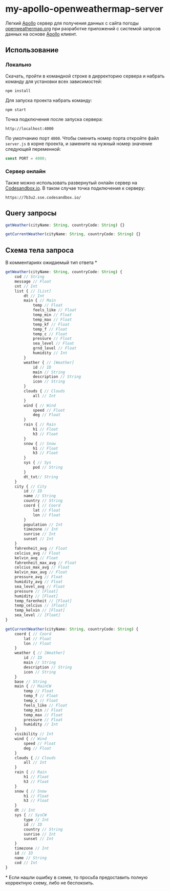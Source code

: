 # my-apollo-openweathermap-server

Легкий [Apollo](https://www.apollographql.com/docs/apollo-server/) сервер для получения данных с сайта погоды [openweathermap.org](openweathermap.org) при разработке приложений с системой запрсов данных на основе [Apollo](https://www.apollographql.com/docs/react/) клиент.

## Использование

### Локально

Скачать, пройти в командной строке в дирректорию сервера и набрать команду для установки всех зависимостей:

```
npm install
```

Для запуска проекта набрать команду:

```
npm start
```

Точка подключения после запуска сервера:

```
http://localhost:4000
```

По умолчанию порт `4000`. Чтобы сменить номер порта откройте файл `server.js` в корне проекта, и замените на нужный номер значение следующей переменной:

```js
const PORT = 4000;
```

### Сервер онлайн

Также можно использовать развернутый онлайн сервер на [Codesandbox.io](https://codesandbox.io/). В таком случае точка подключения к серверу:

```
https://7b3u2.sse.codesandbox.io/
```

## Query запросы

```js
getWeather(cityName: String, countryCode: String) {}

getCurrentWeather(cityName: String, countryCode: String) {}
```

## Схема тела запроса

В комментариях ожидаемый тип ответа \*

```js
getWeather(cityName: String, countryCode: String) {
    cod // String
    message // Float
    cnt // Int
    list { // [List]
        dt // Int
        main { // Main
            temp // Float
            feels_like // Float
            temp_min // Float
            temp_max // Float
            temp_kf // Float
            temp_f // Float
            temp_c // Float
            pressure // Float
            sea_level // Float
            grnd_level // Float
            humidity // Int
        }
        weather { // [Weather]
            id // ID
            main // String
            description // String
            icon // String
        }
        clouds { // Clouds
            all // Int
        }
        wind { // Wind
            speed // Float
            deg // Float
        }
        rain { // Rain
            h1 // Float
            h3 // Float
        }
        snow { // Snow
            h1 // Float
            h3 // Float
        }
        sys { // Sys
            pod // String
        }
        dt_txt// String
    }
    city { // City
        id // ID
        name // String
        country // String
        coord { // Coord
            lat // Float
            lon // Float
        }
        population // Int
        timezone // Int
        sunrise // Int
        sunset // Int
    }
    fahrenheit_avg // Float
    celcius_avg // Float
    kelvin_avg // Float
    fahrenheit_max_avg // Float
    celcius_max_avg // Float
    kelvin_max_avg // Float
    pressure_avg // Float
    humidity_avg // Float
    sea_level_avg // Float
    pressure // [Float]
    humidity // [Float]
    temp_farenheit // [Float]
    temp_celcius // [Float]
    temp_kelvin // [Float]
    sea_level // [Float]
}

getCurrentWeather(cityName: String, countryCode: String) {
    coord { // Coord
        lat // Float
        lon // Float
    }
    weather { // [Weather]
        id // ID
        main // String
        description // String
        icon // String
    }
    base // String
    main { // MainCW
        temp // Float
        temp_f // Float
        temp_c // Float
        feels_like // Float
        temp_min // Float
        temp_max // Float
        pressure // Float
        humidity // Int
    }
    visibility // Int
    wind { // Wind
        speed // Float
        deg // Float
    }
    clouds { // Clouds
        all // Int
    }
    rain { // Rain
        h1 // Float
        h3 // Float
    }
    snow { // Snow
        h1 // Float
        h3 // Float
    }
    dt // Int
    sys { // SysCW
        type // Int
        id // ID
        country // String
        sunrise // Int
        sunset // Int
    }
    timezone // Int
    id // ID
    name // String
    cod // Int
}
```

\* Если нашли ошибку в схеме, то просьба предоставить полную корректную схему, либо не беспокоить.
